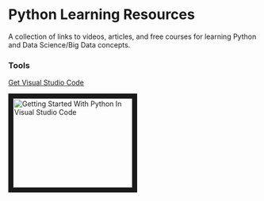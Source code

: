 # Python Learning Resources
A collection of links to videos, articles, and free courses for learning Python and Data Science/Big Data concepts. 

### Tools
[Get Visual Studio Code](https://code.visualstudio.com/ "Download Visual Studio Code")

<a href="http://www.youtube.com/watch?feature=player_embedded&v=7EXd4_ttIuw
" target="_blank"><img src="http://img.youtube.com/vi/7EXd4_ttIuw/0.jpg" 
alt="Getting Started With Python In Visual Studio Code" width="240" height="180" border="10" /></a>
